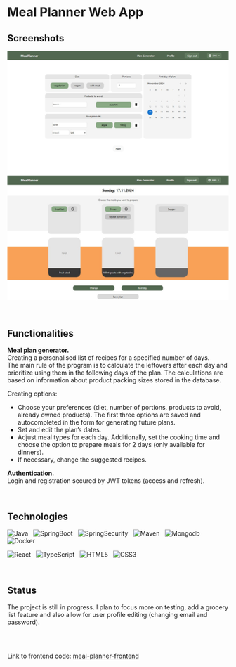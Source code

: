 # Meal Planner Web App

## Screenshots

![Interface-prefers](./images/prefers-2.jpg)
![Interface-creator](./images/creator-2.jpg)

&nbsp;

## Functionalities

**Meal plan generator.**\
Creating a personalised list of recipes for a specified number of days.\
The main rule of the program is to calculate the leftovers after each day and prioritize using them in the following days of the plan.
The calculations are based on information about product packing sizes stored in the database.

Creating options:
- Choose your preferences (diet, number of portions, products to avoid, already owned products). The first three options are saved and autocompleted in the form for generating future plans.
- Set and edit the plan’s dates.
- Adjust meal types for each day. Additionally, set the cooking time and choose the option to prepare meals for 2 days (only available for dinners).
-  If necessary, change the suggested recipes.

**Authentication.**\
Login and registration secured by JWT tokens (access and refresh).

&nbsp;

## Technologies
![Java](https://img.shields.io/badge/17-Java-orange?style=for-the-badge) &nbsp;
![SpringBoot](https://img.shields.io/badge/Spring_Boot-F2F4F9?style=for-the-badge&logo=spring) &nbsp;
![SpringSecurity](https://img.shields.io/badge/Spring%20Security-6DB33F?style=for-the-badge&logo=springsecurity&logoColor=white) &nbsp;
![Maven](https://img.shields.io/badge/apache_maven-C71A36?style=for-the-badge&logo=apachemaven&logoColor=white) &nbsp;
![Mongodb](https://img.shields.io/badge/MongoDB-4EA94B?style=for-the-badge&logo=mongodb&logoColor=white) &nbsp;
![Docker](https://img.shields.io/badge/Docker-2CA5E0?style=for-the-badge&logo=docker&logoColor=white) &nbsp;

![React](https://shields.io/badge/react-black?logo=react&style=for-the-badge) &nbsp;
![TypeScript](https://img.shields.io/badge/TypeScript-3178C6?style=for-the-badge&logo=typescript&logoColor=white) &nbsp;
![HTML5](https://img.shields.io/badge/html5-%23E34F26.svg?style=for-the-badge&logo=html5&logoColor=white) &nbsp;
![CSS3](https://img.shields.io/badge/css3-%231572B6.svg?style=for-the-badge&logo=css3&logoColor=white) &nbsp;

&nbsp;

## Status
The project is still in progress. I plan to focus more on testing, add a grocery list feature 
and also allow for user profile editing (changing email and password).

&nbsp;

##
Link to frontend code: [meal-planner-frontend](https://github.com/al-Bala/MealPlanner-v2-frontend)

